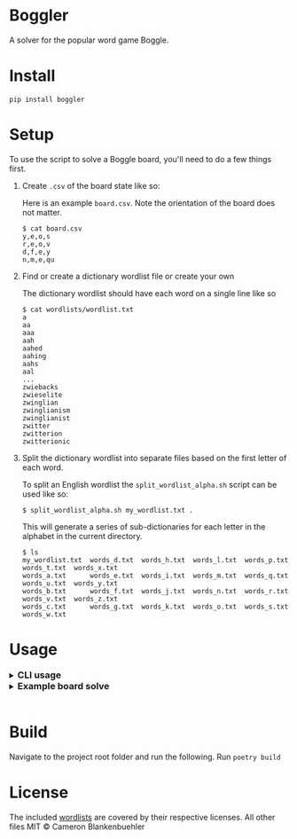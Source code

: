 # Boggler
A solver for the popular word game Boggle.

# Install
```console
pip install boggler
```

# Setup
To use the script to solve a Boggle board, you'll need to do a few things first.
1. Create `.csv` of the board state like so:

    Here is an example `board.csv`. Note the orientation of the board does not matter.
    ```console
    $ cat board.csv
    y,e,o,s
    r,e,o,v
    d,f,e,y
    n,m,e,qu
    ```
2. Find or create a dictionary wordlist file or create your own

    The dictionary wordlist should have each word on a single line like so
    ```console
    $ cat wordlists/wordlist.txt
    a
    aa
    aaa
    aah
    aahed
    aahing
    aahs
    aal
    ...
    zwiebacks
    zwieselite
    zwinglian
    zwinglianism
    zwinglianist
    zwitter
    zwitterion
    zwitterionic
    ```

3. Split the dictionary wordlist into separate files based on the first letter of each word.

    To split an English wordlist the `split_wordlist_alpha.sh` script can be used like so:
    ```console
    $ split_wordlist_alpha.sh my_wordlist.txt .
    ```
    This will generate a series of sub-dictionaries for each letter in the alphabet in the current directory.
    ```console
    $ ls
    my_wordlist.txt  words_d.txt  words_h.txt  words_l.txt  words_p.txt  words_t.txt  words_x.txt
    words_a.txt      words_e.txt  words_i.txt  words_m.txt  words_q.txt  words_u.txt  words_y.txt
    words_b.txt      words_f.txt  words_j.txt  words_n.txt  words_r.txt  words_v.txt  words_z.txt
    words_c.txt      words_g.txt  words_k.txt  words_o.txt  words_s.txt  words_w.txt
    ```

# Usage
<details>
<summary><h3 style="display: inline">CLI usage</h3></summary>
<pre><code>$ poetry run boggler --help
usage: boggler [-h] [-f FORMAT] [-p] [-s] [-d] board wordlists [max_word_length]

Boggle board game solver

positional arguments:
  board                 Path to board CSV file
  wordlists             Path to directory of wordlist files. The directory must contain text files of the form words_X.txt where "X" is a character of the
                        alphabet
  max_word_length       Maximum length of words searched for on provided board

options:
  -h, --help            show this help message and exit
  -f FORMAT, --format FORMAT
                        Specify alternative output format including [txt, json]
  -p, --include-path    Include full paths for each word in output
  -s, --sort            Sort output alphabetically. By default the results are sorted by the starting block position on the board from top-to-bottom, left-
                        to-right as given in the board file.
  -d, --dedup           Remove duplicates from word-only output. Note that de-duplication does not preserve the original order of the output, so it is
                        recommended to also use the sort option when de-duplicating.
</code></pre>
</details>

<details>
<summary><h3 style="display: inline">Example board solve</h3></summary>
<pre><code>$ poetry run boggler ./boggler/boards/b1.csv boggler/wordlists/scrabble_2019/

BOARD
+---------------+
| S | A | I | P |
+---------------+
| L |QU | A | Y |
+---------------+
| U | L | L | S |
+---------------+
| O | W | H | A |
+---------------+

                               Starting @ (0, 0)
╭──────────┬──────────────────────────────────────────────────────────────────╮
│ Word     │ Path                                                             │
├──────────┼──────────────────────────────────────────────────────────────────┤
│ squall   │ [(0, 0), (1, 1), (0, 1), (1, 0), (2, 1)]                         │
│ squall   │ [(0, 0), (1, 1), (1, 2), (2, 2), (2, 1)]                         │
│ squall   │ [(0, 0), (1, 1), (1, 2), (2, 1), (1, 0)]                         │
│ squall   │ [(0, 0), (1, 1), (1, 2), (2, 1), (2, 2)]                         │
│ squally  │ [(0, 0), (1, 1), (1, 2), (2, 1), (2, 2), (1, 3)]                 │
│ squalls  │ [(0, 0), (1, 1), (1, 2), (2, 1), (2, 2), (2, 3)]                 │
│ squash   │ [(0, 0), (1, 1), (1, 2), (2, 3), (3, 2)]                         │
│ sal      │ [(0, 0), (0, 1), (1, 0)]                                         │
│ sall     │ [(0, 0), (0, 1), (1, 0), (2, 1)]                                 │
│ sallal   │ [(0, 0), (0, 1), (1, 0), (2, 1), (1, 2), (2, 2)]                 │
│ sallals  │ [(0, 0), (0, 1), (1, 0), (2, 1), (1, 2), (2, 2), (2, 3)]         │
│ sallow   │ [(0, 0), (0, 1), (1, 0), (2, 1), (3, 0), (3, 1)]                 │
│ sallowly │ [(0, 0), (0, 1), (1, 0), (2, 1), (3, 0), (3, 1), (2, 2), (1, 3)] │
│ sai      │ [(0, 0), (0, 1), (0, 2)]                                         │
╰──────────┴──────────────────────────────────────────────────────────────────╯
                      Starting @ (0, 1)
╭────────┬──────────────────────────────────────────────────╮
│ Word   │ Path                                             │
├────────┼──────────────────────────────────────────────────┤
│ aqua   │ [(0, 1), (1, 1), (1, 2)]                         │
│ aquas  │ [(0, 1), (1, 1), (1, 2), (2, 3)]                 │
│ al     │ [(0, 1), (1, 0)]                                 │
│ als    │ [(0, 1), (1, 0), (0, 0)]                         │
│ alu    │ [(0, 1), (1, 0), (2, 0)]                         │
│ alula  │ [(0, 1), (1, 0), (2, 0), (2, 1), (1, 2)]         │
│ alulas │ [(0, 1), (1, 0), (2, 0), (2, 1), (1, 2), (2, 3)] │
│ all    │ [(0, 1), (1, 0), (2, 1)]                         │
│ allay  │ [(0, 1), (1, 0), (2, 1), (1, 2), (1, 3)]         │
│ allays │ [(0, 1), (1, 0), (2, 1), (1, 2), (1, 3), (2, 3)] │
│ allow  │ [(0, 1), (1, 0), (2, 1), (3, 0), (3, 1)]         │
│ aa     │ [(0, 1), (1, 2)]                                 │
│ aal    │ [(0, 1), (1, 2), (2, 2)]                         │
│ aals   │ [(0, 1), (1, 2), (2, 2), (2, 3)]                 │
│ aal    │ [(0, 1), (1, 2), (2, 1)]                         │
│ aas    │ [(0, 1), (1, 2), (2, 3)]                         │
│ as     │ [(0, 1), (0, 0)]                                 │
│ ai     │ [(0, 1), (0, 2)]                                 │
│ aia    │ [(0, 1), (0, 2), (1, 2)]                         │
│ aias   │ [(0, 1), (0, 2), (1, 2), (2, 3)]                 │
╰────────┴──────────────────────────────────────────────────╯
Starting @ (0,
      2)
╭──────┬──────╮
│ Word │ Path │
├──────┼──────┤
╰──────┴──────╯
                          Starting @ (0, 3)
╭─────────┬──────────────────────────────────────────────────────────╮
│ Word    │ Path                                                     │
├─────────┼──────────────────────────────────────────────────────────┤
│ pya     │ [(0, 3), (1, 3), (1, 2)]                                 │
│ pyas    │ [(0, 3), (1, 3), (1, 2), (2, 3)]                         │
│ pa      │ [(0, 3), (1, 2)]                                         │
│ paal    │ [(0, 3), (1, 2), (0, 1), (1, 0)]                         │
│ paals   │ [(0, 3), (1, 2), (0, 1), (1, 0), (0, 0)]                 │
│ pal     │ [(0, 3), (1, 2), (2, 2)]                                 │
│ paly    │ [(0, 3), (1, 2), (2, 2), (1, 3)]                         │
│ palas   │ [(0, 3), (1, 2), (2, 2), (3, 3), (2, 3)]                 │
│ pall    │ [(0, 3), (1, 2), (2, 2), (2, 1)]                         │
│ pals    │ [(0, 3), (1, 2), (2, 2), (2, 3)]                         │
│ palsy   │ [(0, 3), (1, 2), (2, 2), (2, 3), (1, 3)]                 │
│ palsa   │ [(0, 3), (1, 2), (2, 2), (2, 3), (3, 3)]                 │
│ pal     │ [(0, 3), (1, 2), (2, 1)]                                 │
│ pall    │ [(0, 3), (1, 2), (2, 1), (1, 0)]                         │
│ palls   │ [(0, 3), (1, 2), (2, 1), (1, 0), (0, 0)]                 │
│ palla   │ [(0, 3), (1, 2), (2, 1), (1, 0), (0, 1)]                 │
│ pall    │ [(0, 3), (1, 2), (2, 1), (2, 2)]                         │
│ pally   │ [(0, 3), (1, 2), (2, 1), (2, 2), (1, 3)]                 │
│ palla   │ [(0, 3), (1, 2), (2, 1), (2, 2), (3, 3)]                 │
│ pallah  │ [(0, 3), (1, 2), (2, 1), (2, 2), (3, 3), (3, 2)]         │
│ pallahs │ [(0, 3), (1, 2), (2, 1), (2, 2), (3, 3), (3, 2), (2, 3)] │
│ palls   │ [(0, 3), (1, 2), (2, 1), (2, 2), (2, 3)]                 │
│ pas     │ [(0, 3), (1, 2), (2, 3)]                                 │
│ pash    │ [(0, 3), (1, 2), (2, 3), (3, 2)]                         │
│ pasha   │ [(0, 3), (1, 2), (2, 3), (3, 2), (3, 3)]                 │
│ pay     │ [(0, 3), (1, 2), (1, 3)]                                 │
│ pays    │ [(0, 3), (1, 2), (1, 3), (2, 3)]                         │
│ pi      │ [(0, 3), (0, 2)]                                         │
│ pia     │ [(0, 3), (0, 2), (1, 2)]                                 │
│ pial    │ [(0, 3), (0, 2), (1, 2), (2, 2)]                         │
│ pial    │ [(0, 3), (0, 2), (1, 2), (2, 1)]                         │
│ pias    │ [(0, 3), (0, 2), (1, 2), (2, 3)]                         │
│ pia     │ [(0, 3), (0, 2), (0, 1)]                                 │
│ pial    │ [(0, 3), (0, 2), (0, 1), (1, 0)]                         │
│ pias    │ [(0, 3), (0, 2), (0, 1), (0, 0)]                         │
╰─────────┴──────────────────────────────────────────────────────────╯
                 Starting @ (1, 0)
╭───────┬──────────────────────────────────────────╮
│ Word  │ Path                                     │
├───────┼──────────────────────────────────────────┤
│ la    │ [(1, 0), (0, 1)]                         │
│ las   │ [(1, 0), (0, 1), (0, 0)]                 │
│ lull  │ [(1, 0), (2, 0), (2, 1), (2, 2)]         │
│ lulls │ [(1, 0), (2, 0), (2, 1), (2, 2), (2, 3)] │
╰───────┴──────────────────────────────────────────╯
             Starting @ (1, 1)
╭───────┬──────────────────────────────────╮
│ Word  │ Path                             │
├───────┼──────────────────────────────────┤
│ qua   │ [(1, 1), (0, 1)]                 │
│ quai  │ [(1, 1), (0, 1), (0, 2)]         │
│ quip  │ [(1, 1), (0, 2), (0, 3)]         │
│ qua   │ [(1, 1), (1, 2)]                 │
│ quai  │ [(1, 1), (1, 2), (0, 2)]         │
│ quash │ [(1, 1), (1, 2), (2, 3), (3, 2)] │
│ quay  │ [(1, 1), (1, 2), (1, 3)]         │
│ quays │ [(1, 1), (1, 2), (1, 3), (2, 3)] │
╰───────┴──────────────────────────────────╯
                      Starting @ (1, 2)
╭────────┬──────────────────────────────────────────────────╮
│ Word   │ Path                                             │
├────────┼──────────────────────────────────────────────────┤
│ ai     │ [(1, 2), (0, 2)]                                 │
│ aia    │ [(1, 2), (0, 2), (0, 1)]                         │
│ aias   │ [(1, 2), (0, 2), (0, 1), (0, 0)]                 │
│ aa     │ [(1, 2), (0, 1)]                                 │
│ aal    │ [(1, 2), (0, 1), (1, 0)]                         │
│ aals   │ [(1, 2), (0, 1), (1, 0), (0, 0)]                 │
│ aas    │ [(1, 2), (0, 1), (0, 0)]                         │
│ al     │ [(1, 2), (2, 2)]                                 │
│ ala    │ [(1, 2), (2, 2), (3, 3)]                         │
│ alas   │ [(1, 2), (2, 2), (3, 3), (2, 3)]                 │
│ all    │ [(1, 2), (2, 2), (2, 1)]                         │
│ allow  │ [(1, 2), (2, 2), (2, 1), (3, 0), (3, 1)]         │
│ als    │ [(1, 2), (2, 2), (2, 3)]                         │
│ al     │ [(1, 2), (2, 1)]                                 │
│ all    │ [(1, 2), (2, 1), (1, 0)]                         │
│ alls   │ [(1, 2), (2, 1), (1, 0), (0, 0)]                 │
│ alow   │ [(1, 2), (2, 1), (3, 0), (3, 1)]                 │
│ alu    │ [(1, 2), (2, 1), (2, 0)]                         │
│ alula  │ [(1, 2), (2, 1), (2, 0), (1, 0), (0, 1)]         │
│ alulas │ [(1, 2), (2, 1), (2, 0), (1, 0), (0, 1), (0, 0)] │
│ all    │ [(1, 2), (2, 1), (2, 2)]                         │
│ ally   │ [(1, 2), (2, 1), (2, 2), (1, 3)]                 │
│ alls   │ [(1, 2), (2, 1), (2, 2), (2, 3)]                 │
│ as     │ [(1, 2), (2, 3)]                                 │
│ asyla  │ [(1, 2), (2, 3), (1, 3), (2, 2), (3, 3)]         │
│ ash    │ [(1, 2), (2, 3), (3, 2)]                         │
│ aqua   │ [(1, 2), (1, 1), (0, 1)]                         │
│ aquas  │ [(1, 2), (1, 1), (0, 1), (0, 0)]                 │
│ ay     │ [(1, 2), (1, 3)]                                 │
│ ays    │ [(1, 2), (1, 3), (2, 3)]                         │
╰────────┴──────────────────────────────────────────────────╯
         Starting @ (1, 3)
╭──────┬──────────────────────────╮
│ Word │ Path                     │
├──────┼──────────────────────────┤
│ yip  │ [(1, 3), (0, 2), (0, 3)] │
│ ya   │ [(1, 3), (1, 2)]         │
│ yap  │ [(1, 3), (1, 2), (0, 3)] │
│ yas  │ [(1, 3), (1, 2), (2, 3)] │
╰──────┴──────────────────────────╯
Starting @ (2,
      0)
╭──────┬──────╮
│ Word │ Path │
├──────┼──────┤
╰──────┴──────╯
                 Starting @ (2, 1)
╭───────┬──────────────────────────────────────────╮
│ Word  │ Path                                     │
├───────┼──────────────────────────────────────────┤
│ la    │ [(2, 1), (1, 2)]                         │
│ lap   │ [(2, 1), (1, 2), (0, 3)]                 │
│ las   │ [(2, 1), (1, 2), (2, 3)]                 │
│ lash  │ [(2, 1), (1, 2), (2, 3), (3, 2)]         │
│ lay   │ [(2, 1), (1, 2), (1, 3)]                 │
│ lays  │ [(2, 1), (1, 2), (1, 3), (2, 3)]         │
│ lo    │ [(2, 1), (3, 0)]                         │
│ lou   │ [(2, 1), (3, 0), (2, 0)]                 │
│ low   │ [(2, 1), (3, 0), (3, 1)]                 │
│ lowly │ [(2, 1), (3, 0), (3, 1), (2, 2), (1, 3)] │
╰───────┴──────────────────────────────────────────╯
                 Starting @ (2, 2)
╭───────┬──────────────────────────────────────────╮
│ Word  │ Path                                     │
├───────┼──────────────────────────────────────────┤
│ la    │ [(2, 2), (1, 2)]                         │
│ lap   │ [(2, 2), (1, 2), (0, 3)]                 │
│ lall  │ [(2, 2), (1, 2), (2, 1), (1, 0)]         │
│ lalls │ [(2, 2), (1, 2), (2, 1), (1, 0), (0, 0)] │
│ las   │ [(2, 2), (1, 2), (2, 3)]                 │
│ lash  │ [(2, 2), (1, 2), (2, 3), (3, 2)]         │
│ lay   │ [(2, 2), (1, 2), (1, 3)]                 │
│ lays  │ [(2, 2), (1, 2), (1, 3), (2, 3)]         │
│ la    │ [(2, 2), (3, 3)]                         │
│ las   │ [(2, 2), (3, 3), (2, 3)]                 │
│ lash  │ [(2, 2), (3, 3), (2, 3), (3, 2)]         │
│ lah   │ [(2, 2), (3, 3), (3, 2)]                 │
│ lahs  │ [(2, 2), (3, 3), (3, 2), (2, 3)]         │
╰───────┴──────────────────────────────────────────╯
                          Starting @ (2, 3)
╭─────────┬──────────────────────────────────────────────────────────╮
│ Word    │ Path                                                     │
├─────────┼──────────────────────────────────────────────────────────┤
│ sai     │ [(2, 3), (1, 2), (0, 2)]                                 │
│ sap     │ [(2, 3), (1, 2), (0, 3)]                                 │
│ sal     │ [(2, 3), (1, 2), (2, 2)]                                 │
│ sall    │ [(2, 3), (1, 2), (2, 2), (2, 1)]                         │
│ sallow  │ [(2, 3), (1, 2), (2, 2), (2, 1), (3, 0), (3, 1)]         │
│ sal     │ [(2, 3), (1, 2), (2, 1)]                                 │
│ sall    │ [(2, 3), (1, 2), (2, 1), (1, 0)]                         │
│ sall    │ [(2, 3), (1, 2), (2, 1), (2, 2)]                         │
│ sally   │ [(2, 3), (1, 2), (2, 1), (2, 2), (1, 3)]                 │
│ say     │ [(2, 3), (1, 2), (1, 3)]                                 │
│ sal     │ [(2, 3), (3, 3), (2, 2)]                                 │
│ salal   │ [(2, 3), (3, 3), (2, 2), (1, 2), (2, 1)]                 │
│ sall    │ [(2, 3), (3, 3), (2, 2), (2, 1)]                         │
│ sallow  │ [(2, 3), (3, 3), (2, 2), (2, 1), (3, 0), (3, 1)]         │
│ sh      │ [(2, 3), (3, 2)]                                         │
│ sha     │ [(2, 3), (3, 2), (3, 3)]                                 │
│ shaly   │ [(2, 3), (3, 2), (3, 3), (2, 2), (1, 3)]                 │
│ shall   │ [(2, 3), (3, 2), (3, 3), (2, 2), (2, 1)]                 │
│ shallow │ [(2, 3), (3, 2), (3, 3), (2, 2), (2, 1), (3, 0), (3, 1)] │
│ slap    │ [(2, 3), (2, 2), (1, 2), (0, 3)]                         │
│ slay    │ [(2, 3), (2, 2), (1, 2), (1, 3)]                         │
│ sly     │ [(2, 3), (2, 2), (1, 3)]                                 │
╰─────────┴──────────────────────────────────────────────────────────╯
                 Starting @ (3, 0)
╭───────┬──────────────────────────────────────────╮
│ Word  │ Path                                     │
├───────┼──────────────────────────────────────────┤
│ ou    │ [(3, 0), (2, 0)]                         │
│ olla  │ [(3, 0), (2, 1), (1, 0), (0, 1)]         │
│ ollas │ [(3, 0), (2, 1), (1, 0), (0, 1), (0, 0)] │
│ olla  │ [(3, 0), (2, 1), (2, 2), (1, 2)]         │
│ ollas │ [(3, 0), (2, 1), (2, 2), (1, 2), (2, 3)] │
│ olla  │ [(3, 0), (2, 1), (2, 2), (3, 3)]         │
│ ollas │ [(3, 0), (2, 1), (2, 2), (3, 3), (2, 3)] │
│ ow    │ [(3, 0), (3, 1)]                         │
│ owl   │ [(3, 0), (3, 1), (2, 1)]                 │
│ owl   │ [(3, 0), (3, 1), (2, 2)]                 │
│ owly  │ [(3, 0), (3, 1), (2, 2), (1, 3)]         │
│ owls  │ [(3, 0), (3, 1), (2, 2), (2, 3)]         │
╰───────┴──────────────────────────────────────────╯
                 Starting @ (3, 1)
╭───────┬──────────────────────────────────────────╮
│ Word  │ Path                                     │
├───────┼──────────────────────────────────────────┤
│ wull  │ [(3, 1), (2, 0), (1, 0), (2, 1)]         │
│ wull  │ [(3, 1), (2, 0), (2, 1), (1, 0)]         │
│ wulls │ [(3, 1), (2, 0), (2, 1), (1, 0), (0, 0)] │
│ wull  │ [(3, 1), (2, 0), (2, 1), (2, 2)]         │
│ wulls │ [(3, 1), (2, 0), (2, 1), (2, 2), (2, 3)] │
│ wo    │ [(3, 1), (3, 0)]                         │
│ wolly │ [(3, 1), (3, 0), (2, 1), (2, 2), (1, 3)] │
│ wha   │ [(3, 1), (3, 2), (3, 3)]                 │
╰───────┴──────────────────────────────────────────╯
                      Starting @ (3, 2)
╭────────┬──────────────────────────────────────────────────╮
│ Word   │ Path                                             │
├────────┼──────────────────────────────────────────────────┤
│ ha     │ [(3, 2), (3, 3)]                                 │
│ has    │ [(3, 2), (3, 3), (2, 3)]                         │
│ halal  │ [(3, 2), (3, 3), (2, 2), (1, 2), (2, 1)]         │
│ hall   │ [(3, 2), (3, 3), (2, 2), (2, 1)]                 │
│ hallo  │ [(3, 2), (3, 3), (2, 2), (2, 1), (3, 0)]         │
│ hallow │ [(3, 2), (3, 3), (2, 2), (2, 1), (3, 0), (3, 1)] │
╰────────┴──────────────────────────────────────────────────╯
                      Starting @ (3, 3)
╭────────┬──────────────────────────────────────────────────╮
│ Word   │ Path                                             │
├────────┼──────────────────────────────────────────────────┤
│ as     │ [(3, 3), (2, 3)]                                 │
│ asyla  │ [(3, 3), (2, 3), (1, 3), (2, 2), (1, 2)]         │
│ ash    │ [(3, 3), (2, 3), (3, 2)]                         │
│ al     │ [(3, 3), (2, 2)]                                 │
│ ala    │ [(3, 3), (2, 2), (1, 2)]                         │
│ alap   │ [(3, 3), (2, 2), (1, 2), (0, 3)]                 │
│ alas   │ [(3, 3), (2, 2), (1, 2), (2, 3)]                 │
│ alay   │ [(3, 3), (2, 2), (1, 2), (1, 3)]                 │
│ alays  │ [(3, 3), (2, 2), (1, 2), (1, 3), (2, 3)]         │
│ all    │ [(3, 3), (2, 2), (2, 1)]                         │
│ allay  │ [(3, 3), (2, 2), (2, 1), (1, 2), (1, 3)]         │
│ allays │ [(3, 3), (2, 2), (2, 1), (1, 2), (1, 3), (2, 3)] │
│ allow  │ [(3, 3), (2, 2), (2, 1), (3, 0), (3, 1)]         │
│ als    │ [(3, 3), (2, 2), (2, 3)]                         │
│ ah     │ [(3, 3), (3, 2)]                                 │
│ ahs    │ [(3, 3), (3, 2), (2, 3)]                         │
╰────────┴──────────────────────────────────────────────────╯
</code></pre>
</details>
<br>

# Build
Navigate to the project root folder and run the following.
Run `poetry build`

# License
The included [wordlists](src/boggler/wordlists) are covered by their respective licenses. All other files MIT © Cameron Blankenbuehler
